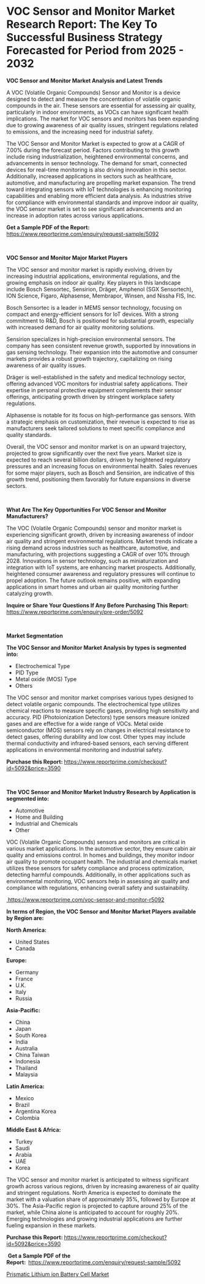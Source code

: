 <p><h1>VOC Sensor and Monitor Market Research Report: The Key To Successful Business Strategy Forecasted for Period from 2025 - 2032</h1></p><p><strong>VOC Sensor and Monitor Market Analysis and Latest Trends</strong></p>
<p><p>A VOC (Volatile Organic Compounds) Sensor and Monitor is a device designed to detect and measure the concentration of volatile organic compounds in the air. These sensors are essential for assessing air quality, particularly in indoor environments, as VOCs can have significant health implications. The market for VOC sensors and monitors has been expanding due to growing awareness of air quality issues, stringent regulations related to emissions, and the increasing need for industrial safety.</p><p>The VOC Sensor and Monitor Market is expected to grow at a CAGR of 7.00% during the forecast period. Factors contributing to this growth include rising industrialization, heightened environmental concerns, and advancements in sensor technology. The demand for smart, connected devices for real-time monitoring is also driving innovation in this sector. Additionally, increased applications in sectors such as healthcare, automotive, and manufacturing are propelling market expansion. The trend toward integrating sensors with IoT technologies is enhancing monitoring capabilities and enabling more efficient data analysis. As industries strive for compliance with environmental standards and improve indoor air quality, the VOC sensor market is set to see significant advancements and an increase in adoption rates across various applications.</p></p>
<p><strong>Get a Sample PDF of the Report:&nbsp;</strong> <a href="https://www.reportprime.com/enquiry/request-sample/5092?utm_campaign=3292&utm_medium=2&utm_source=Github&utm_content=ia&utm_term=19032025&utm_id=voc-sensor-and-monitor">https://www.reportprime.com/enquiry/request-sample/5092</a></p>
<p>&nbsp;</p>
<p><strong>VOC Sensor and Monitor Major Market Players</strong></p>
<p><p>The VOC sensor and monitor market is rapidly evolving, driven by increasing industrial applications, environmental regulations, and the growing emphasis on indoor air quality. Key players in this landscape include Bosch Sensortec, Sensirion, Dräger, Amphenol (SGX Sensortech), ION Science, Figaro, Alphasense, Membrapor, Winsen, and Nissha FIS, Inc.</p><p>Bosch Sensortec is a leader in MEMS sensor technology, focusing on compact and energy-efficient sensors for IoT devices. With a strong commitment to R&D, Bosch is positioned for substantial growth, especially with increased demand for air quality monitoring solutions.</p><p>Sensirion specializes in high-precision environmental sensors. The company has seen consistent revenue growth, supported by innovations in gas sensing technology. Their expansion into the automotive and consumer markets provides a robust growth trajectory, capitalizing on rising awareness of air quality issues.</p><p>Dräger is well-established in the safety and medical technology sector, offering advanced VOC monitors for industrial safety applications. Their expertise in personal protective equipment complements their sensor offerings, anticipating growth driven by stringent workplace safety regulations.</p><p>Alphasense is notable for its focus on high-performance gas sensors. With a strategic emphasis on customization, their revenue is expected to rise as manufacturers seek tailored solutions to meet specific compliance and quality standards.</p><p>Overall, the VOC sensor and monitor market is on an upward trajectory, projected to grow significantly over the next five years. Market size is expected to reach several billion dollars, driven by heightened regulatory pressures and an increasing focus on environmental health. Sales revenues for some major players, such as Bosch and Sensirion, are indicative of this growth trend, positioning them favorably for future expansions in diverse sectors.</p></p>
<p>&nbsp;</p>
<p><strong>What Are The Key Opportunities For VOC Sensor and Monitor Manufacturers?</strong></p>
<p><p>The VOC (Volatile Organic Compounds) sensor and monitor market is experiencing significant growth, driven by increasing awareness of indoor air quality and stringent environmental regulations. Market trends indicate a rising demand across industries such as healthcare, automotive, and manufacturing, with projections suggesting a CAGR of over 10% through 2028. Innovations in sensor technology, such as miniaturization and integration with IoT systems, are enhancing market prospects. Additionally, heightened consumer awareness and regulatory pressures will continue to propel adoption. The future outlook remains positive, with expanding applications in smart homes and urban air quality monitoring further catalyzing growth.</p></p>
<p><strong>Inquire or Share Your Questions If Any Before Purchasing This Report:</strong> <a href="https://www.reportprime.com/enquiry/pre-order/5092?utm_campaign=3292&utm_medium=2&utm_source=Github&utm_content=ia&utm_term=19032025&utm_id=voc-sensor-and-monitor">https://www.reportprime.com/enquiry/pre-order/5092</a></p>
<p>&nbsp;</p>
<p><strong>Market Segmentation</strong></p>
<p><strong>The VOC Sensor and Monitor Market Analysis by types is segmented into:</strong></p>
<p><ul><li>Electrochemical Type</li><li>PID Type</li><li>Metal oxide (MOS) Type</li><li>Others</li></ul></p>
<p><p>The VOC sensor and monitor market comprises various types designed to detect volatile organic compounds. The electrochemical type utilizes chemical reactions to measure specific gases, providing high sensitivity and accuracy. PID (Photoionization Detectors) type sensors measure ionized gases and are effective for a wide range of VOCs. Metal oxide semiconductor (MOS) sensors rely on changes in electrical resistance to detect gases, offering durability and low cost. Other types may include thermal conductivity and infrared-based sensors, each serving different applications in environmental monitoring and industrial safety.</p></p>
<p><strong>Purchase this Report:&nbsp;</strong><a href="https://www.reportprime.com/checkout?id=5092&price=3590&utm_campaign=3292&utm_medium=2&utm_source=Github&utm_content=ia&utm_term=19032025&utm_id=voc-sensor-and-monitor">https://www.reportprime.com/checkout?id=5092&price=3590</a></p>
<p>&nbsp;</p>
<p><strong>The VOC Sensor and Monitor Market Industry Research by Application is segmented into:</strong></p>
<p><ul><li>Automotive</li><li>Home and Building</li><li>Industrial and Chemicals</li><li>Other</li></ul></p>
<p><p>VOC (Volatile Organic Compounds) sensors and monitors are critical in various market applications. In the automotive sector, they ensure cabin air quality and emissions control. In homes and buildings, they monitor indoor air quality to promote occupant health. The industrial and chemicals market utilizes these sensors for safety compliance and process optimization, detecting harmful compounds. Additionally, in other applications such as environmental monitoring, VOC sensors help in assessing air quality and compliance with regulations, enhancing overall safety and sustainability.</p></p>
<p><a href="https://www.reportprime.com/voc-sensor-and-monitor-r5092?utm_campaign=3292&utm_medium=2&utm_source=Github&utm_content=ia&utm_term=19032025&utm_id=voc-sensor-and-monitor">&nbsp;https://www.reportprime.com/voc-sensor-and-monitor-r5092</a></p>
<p><strong>In terms of Region, the VOC Sensor and Monitor Market Players available by Region are:</strong></p>
<p>
    <p> <strong> North America: </strong>
        <ul>
            <li>United States</li>
            <li>Canada</li>
        </ul>
        </p> 
    <p> <strong> Europe: </strong>
        <ul>
            <li>Germany</li>
            <li>France</li>
            <li>U.K.</li>
            <li>Italy</li>
            <li>Russia</li>
        </ul>
        </p> 
    <p> <strong> Asia-Pacific: </strong>
        <ul>
            <li>China</li>
            <li>Japan</li>
            <li>South Korea</li>
            <li>India</li>
            <li>Australia</li>
            <li>China Taiwan</li>
            <li>Indonesia</li>
            <li>Thailand</li>
            <li>Malaysia</li>
        </ul>
        </p> 
    <p> <strong> Latin America: </strong>
        <ul>
            <li>Mexico</li>
            <li>Brazil</li>
            <li>Argentina Korea</li>
            <li>Colombia</li>
        </ul>
        </p> 
    <p> <strong> Middle East & Africa: </strong>
        <ul>
            <li>Turkey</li>
            <li>Saudi</li>
            <li>Arabia</li>
            <li>UAE</li>
            <li>Korea</li>
        </ul>
    </p>
    </p>
<p><p>The VOC sensor and monitor market is anticipated to witness significant growth across various regions, driven by increasing awareness of air quality and stringent regulations. North America is expected to dominate the market with a valuation share of approximately 35%, followed by Europe at 30%. The Asia-Pacific region is projected to capture around 25% of the market, while China alone is anticipated to account for roughly 20%. Emerging technologies and growing industrial applications are further fueling expansion in these markets.</p></p>
<p><strong>Purchase this Report: </strong><a href="https://www.reportprime.com/checkout?id=5092&price=3590&utm_campaign=3292&utm_medium=2&utm_source=Github&utm_content=ia&utm_term=19032025&utm_id=voc-sensor-and-monitor">https://www.reportprime.com/checkout?id=5092&price=3590</a></p>
<p>&nbsp;<strong>Get a Sample PDF of the Report:&nbsp;&nbsp;</strong><a href="https://www.reportprime.com/enquiry/request-sample/5092?utm_campaign=3292&utm_medium=2&utm_source=Github&utm_content=ia&utm_term=19032025&utm_id=voc-sensor-and-monitor">https://www.reportprime.com/enquiry/request-sample/5092</a></p>
<p><strong></strong></p>
<p><p><a href="https://github.com/kaloyhboosh/Market-Research-Report-List-1/blob/main/prismatic-lithium-ion-battery-cell-market.md?utm_campaign=3292&utm_medium=2&utm_source=Github&utm_content=ia&utm_term=19032025&utm_id=voc-sensor-and-monitor">Prismatic Lithium ion Battery Cell Market</a></p></p>